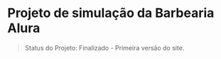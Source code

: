 <h1> Projeto de simulação da Barbearia Alura </h1>

> Status do Projeto: Finalizado - Primeira versão do site.

